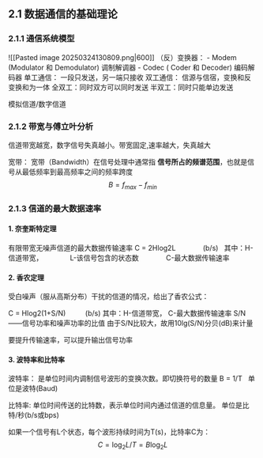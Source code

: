 ## 2.1 数据通信的基础理论
### 2.1.1 通信系统模型
![[Pasted image 20250324130809.png|600]]
（反）变换器：
	- Modem (Modulator 和 Demodulator) 调制解调器
	- Codec ( Coder 和 Decoder) 编码解码器
单工通信：
	一段只发送，另一端只接收
双工通信：
	信源与信宿，变换和反变换和为一体
		全双工：同时双方可以同时发送
		半双工：同时只能单边发送

模拟信道/数字信道

### 2.1.2 带宽与傅立叶分析

信道带宽越宽，数字信号失真越小。带宽固定,速率越大，失真越大

宽带：
宽带（Bandwidth）在信号处理中通常指 **信号所占的频谱范围**，也就是信号从最低频率到最高频率之间的频率跨度
$$B= f_{max}-f_{min}$$


### 2.1.3 信道的最大数据速率
#### 1. 奈奎斯特定理
  有限带宽无噪声信道的最大数据传输速率
  C = 2Hlog2L              (b/s)
  其中：H-信道带宽，
             L-该信号包含的状态数
             C-最大数据传输速率

#### 2. 香农定理
受白噪声（服从高斯分布）干扰的信道的情况，给出了香农公式：

C = Hlog2(1+S/N)          (b/s)
其中：H-信道带宽，
	   C-最大数据传输速率
	   S/N——信号功率和噪声功率的比值
	   由于S/N比较大，故用10lg(S/N)分贝(dB)来计量

要提升传输速率，可以提升输出信号功率

#### 3. 波特率和比特率
波特率：
是单位时间内调制信号波形的变换次数。即切换符号的数量
	B = 1/T   单位是波特(Baud)

比特率:
单位时间传送的比特数，表示单位时间内通过信道的信息量。
	单位是比特/秒(b/s或bps)

如果一个信号有L个状态，每个波形持续时间为T(s)，比特率C为：
$$C = \log_2{L}/T = B\log_2{L}$$
